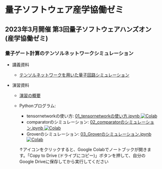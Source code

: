 # 量子ソフトウェア産学協働ゼミ

## 2023年3月開催 第3回量子ソフトウェアハンズオン(産学協働ゼミ)

### 量子ゲート計算のテンソルネットワークシミュレーション

* 講義資料
  * [テンソルネットワークを用いた量子回路シミュレーション](テンソルネットワークを用いた量子回路シミュレーション.pdf)

* 演習資料
  * [演習の概要](00_演習の概要.pdf)
  * Pythonプログラム:
      * tensornetworkの使い方: [01\_tensornetworkの使い方.ipynb ![Colab](https://colab.research.google.com/assets/colab-badge.svg)](https://colab.research.google.com/github/utokyo-qsw/joint-seminar/blob/main/202303/01_tensornetwork%E3%81%AE%E4%BD%BF%E3%81%84%E6%96%B9.ipynb)
      * comparatorのシミュレーション: [02\_comparatorのシミュレーション.ipynb ![Colab](https://colab.research.google.com/assets/colab-badge.svg)](https://colab.research.google.com/github/utokyo-qsw/joint-seminar/blob/main/202303/02_comparator%E3%81%AE%E3%82%B7%E3%83%9F%E3%83%A5%E3%83%AC%E3%83%BC%E3%82%B7%E3%83%A7%E3%83%B3.ipynb)
      * Groverのシミュレーション: [03\_Groverのシミュレーション.ipynb ![Colab](https://colab.research.google.com/assets/colab-badge.svg)](https://colab.research.google.com/github/utokyo-qsw/joint-seminar/blob/main/202303/03_Grover%E3%81%AE%E3%82%B7%E3%83%9F%E3%83%A5%E3%83%AC%E3%83%BC%E3%82%B7%E3%83%A7%E3%83%B3.ipynb)
 
    ↑アイコンをクリックすると、Google Colabでノートブックが開きます。「Copy to  Drive (ドライブにコピー)」ボタンを押して、自分のGoogle Driveに保存してから実行してください
